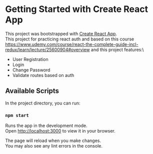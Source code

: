 # Getting Started with Create React App

This project was bootstrapped with [Create React App](https://github.com/facebook/create-react-app).\
This project for practicing react auth and based on this course https://www.udemy.com/course/react-the-complete-guide-incl-redux/learn/lecture/25600904#overview and this project features:\

- User Registration
- Login
- Change Password
- Validate routes based on auth

## Available Scripts

In the project directory, you can run:

### `npm start`     

Runs the app in the development mode.\
Open [http://localhost:3000](http://localhost:3000) to view it in your browser.

The page will reload when you make changes.\
You may also see any lint errors in the console.